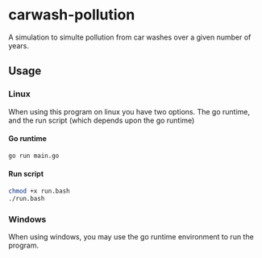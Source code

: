 # carwash-pollution
A simulation to simulte pollution from car washes over a given number of years.

## Usage

### Linux

When using this program on linux you have two options. The go runtime, and the run script (which depends upon the go runtime)

#### Go runtime

```bash
go run main.go
```

#### Run script

```bash
chmod +x run.bash
./run.bash
```

### Windows

When using windows, you may use the go runtime environment to run the program.
